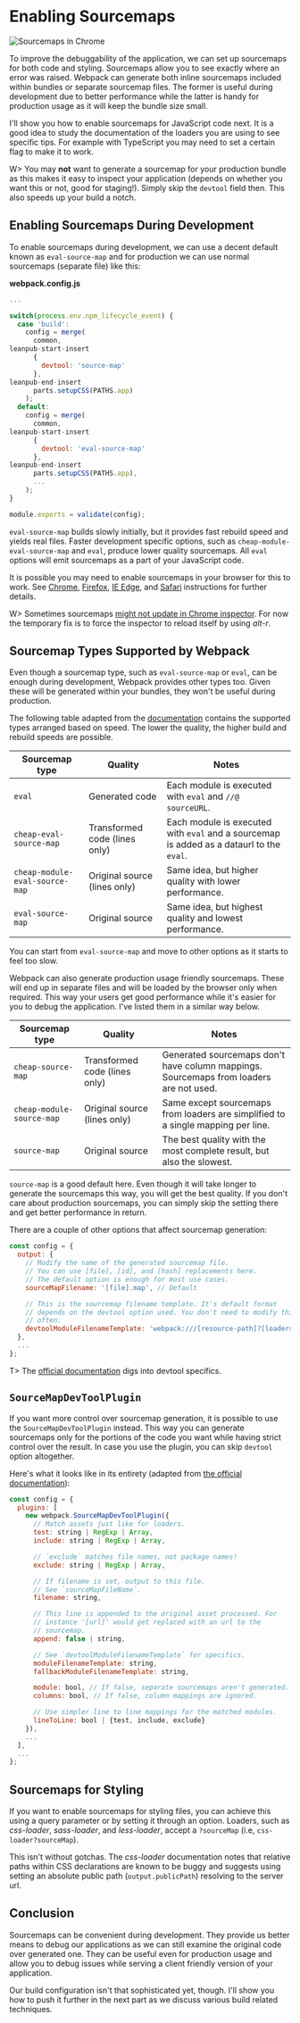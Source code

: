# Enabling Sourcemaps

![Sourcemaps in Chrome](images/sourcemaps.png)

To improve the debuggability of the application, we can set up sourcemaps for both code and styling. Sourcemaps allow you to see exactly where an error was raised. Webpack can generate both inline sourcemaps included within bundles or separate sourcemap files. The former is useful during development due to better performance while the latter is handy for production usage as it will keep the bundle size small.

I'll show you how to enable sourcemaps for JavaScript code next. It is a good idea to study the documentation of the loaders you are using to see specific tips. For example with TypeScript you may need to set a certain flag to make it to work.

W> You may **not** want to generate a sourcemap for your production bundle as this makes it easy to inspect your application (depends on whether you want this or not, good for staging!). Simply skip the `devtool` field then. This also speeds up your build a notch.

## Enabling Sourcemaps During Development

To enable sourcemaps during development, we can use a decent default known as `eval-source-map` and for production we can use normal sourcemaps (separate file) like this:

**webpack.config.js**

```javascript
...

switch(process.env.npm_lifecycle_event) {
  case 'build':
    config = merge(
      common,
leanpub-start-insert
      {
        devtool: 'source-map'
      },
leanpub-end-insert
      parts.setupCSS(PATHS.app)
    );
  default:
    config = merge(
      common,
leanpub-start-insert
      {
        devtool: 'eval-source-map'
      },
leanpub-end-insert
      parts.setupCSS(PATHS.app),
      ...
    );
}

module.exports = validate(config);
```

`eval-source-map` builds slowly initially, but it provides fast rebuild speed and yields real files. Faster development specific options, such as `cheap-module-eval-source-map` and `eval`, produce lower quality sourcemaps. All `eval` options will emit sourcemaps as a part of your JavaScript code.

It is possible you may need to enable sourcemaps in your browser for this to work. See [Chrome](https://developer.chrome.com/devtools/docs/javascript-debugging), [Firefox](https://developer.mozilla.org/en-US/docs/Tools/Debugger/How_to/Use_a_source_map), [IE Edge](https://developer.microsoft.com/en-us/microsoft-edge/platform/documentation/f12-devtools-guide/debugger/#source-maps), and [Safari](https://developer.apple.com/library/safari/documentation/AppleApplications/Conceptual/Safari_Developer_Guide/ResourcesandtheDOM/ResourcesandtheDOM.html#//apple_ref/doc/uid/TP40007874-CH3-SW2) instructions for further details.

W> Sometimes sourcemaps [might not update in Chrome inspector](https://github.com/webpack/webpack/issues/2478). For now the temporary fix is to force the inspector to reload itself by using *alt-r*.

## Sourcemap Types Supported by Webpack

Even though a sourcemap type, such as `eval-source-map` or `eval`, can be enough during development, Webpack provides other types too. Given these will be generated within your bundles, they won't be useful during production.

The following table adapted from the [documentation](https://webpack.js.org/configuration/devtool/#devtool) contains the supported types arranged based on speed. The lower the quality, the higher build and rebuild speeds are possible.

|Sourcemap type                 |Quality                       |Notes                                                                                   |
|-------------------------------|------------------------------|----------------------------------------------------------------------------------------|
|`eval`                         |Generated code                |Each module is executed with `eval` and `//@ sourceURL`.                                |
|`cheap-eval-source-map`        |Transformed code (lines only) |Each module is executed with `eval` and a sourcemap is added as a dataurl to the `eval`.|
|`cheap-module-eval-source-map` |Original source (lines only)  |Same idea, but higher quality with lower performance.                                   |
|`eval-source-map`              |Original source               |Same idea, but highest quality and lowest performance.                                  |

You can start from `eval-source-map` and move to other options as it starts to feel too slow.

Webpack can also generate production usage friendly sourcemaps. These will end up in separate files and will be loaded by the browser only when required. This way your users get good performance while it's easier for you to debug the application. I've listed them in a similar way below.

|Sourcemap type            |Quality                       |Notes                                                                                  |
|--------------------------|------------------------------|---------------------------------------------------------------------------------------|
|`cheap-source-map`        |Transformed code (lines only) |Generated sourcemaps don't have column mappings. Sourcemaps from loaders are not used. |
|`cheap-module-source-map` |Original source (lines only)  |Same except sourcemaps from loaders are simplified to a single mapping per line.       |
|`source-map`              |Original source               |The best quality with the most complete result, but also the slowest.                  |

`source-map` is a good default here. Even though it will take longer to generate the sourcemaps this way, you will get the best quality. If you don't care about production sourcemaps, you can simply skip the setting there and get better performance in return.

There are a couple of other options that affect sourcemap generation:

```javascript
const config = {
  output: {
    // Modify the name of the generated sourcemap file.
    // You can use [file], [id], and [hash] replacements here.
    // The default option is enough for most use cases.
    sourceMapFilename: '[file].map', // Default

    // This is the sourcemap filename template. It's default format
    // depends on the devtool option used. You don't need to modify this
    // often.
    devtoolModuleFilenameTemplate: 'webpack:///[resource-path]?[loaders]'
  },
  ...
};
```

T> The [official documentation](https://webpack.js.org/configuration/output/#output-sourcemapfilename) digs into devtool specifics.

## `SourceMapDevToolPlugin`

If you want more control over sourcemap generation, it is possible to use the `SourceMapDevToolPlugin` instead. This way you can generate sourcemaps only for the portions of the code you want while having strict control over the result. In case you use the plugin, you can skip `devtool` option altogether.

Here's what it looks like in its entirety (adapted from [the official documentation](https://webpack.github.io/docs/list-of-plugins.html#sourcemapdevtoolplugin)):

```javascript
const config = {
  plugins: [
    new webpack.SourceMapDevToolPlugin({
      // Match assets just like for loaders.
      test: string | RegExp | Array,
      include: string | RegExp | Array,

      // `exclude` matches file names, not package names!
      exclude: string | RegExp | Array,

      // If filename is set, output to this file.
      // See `sourceMapFileName`.
      filename: string,

      // This line is appended to the original asset processed. For
      // instance '[url]' would get replaced with an url to the
      // sourcemap.
      append: false | string,

      // See `devtoolModuleFilenameTemplate` for specifics.
      moduleFilenameTemplate: string,
      fallbackModuleFilenameTemplate: string,

      module: bool, // If false, separate sourcemaps aren't generated.
      columns: bool, // If false, column mappings are ignored.

      // Use simpler line to line mappings for the matched modules.
      lineToLine: bool | {test, include, exclude}
    }),
    ...
  ],
  ...
};
```

## Sourcemaps for Styling

If you want to enable sourcemaps for styling files, you can achieve this using a query parameter or by setting it through an option. Loaders, such as *css-loader*, *sass-loader*, and *less-loader*, accept a `?sourceMap` (i.e, `css-loader?sourceMap`).

This isn't without gotchas. The *css-loader* documentation notes that relative paths within CSS declarations are known to be buggy and suggests using setting an absolute public path (`output.publicPath`) resolving to the server url.

## Conclusion

Sourcemaps can be convenient during development. They provide us better means to debug our applications as we can still examine the original code over generated one. They can be useful even for production usage and allow you to debug issues while serving a client friendly version of your application.

Our build configuration isn't that sophisticated yet, though. I'll show you how to push it further in the next part as we discuss various build related techniques.
